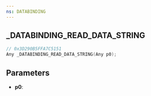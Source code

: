 ```yaml
---
ns: DATABINDING
---
```

## _DATABINDING_READ_DATA_STRING

```c
// 0x3D290B5FFA7C5151
Any _DATABINDING_READ_DATA_STRING(Any p0);
```

## Parameters
* **p0**:
